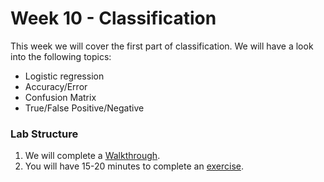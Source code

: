 # Week 10 - Classification

This week we will cover the first part of classification. We will have a look into the following topics:
* Logistic regression
* Accuracy/Error
* Confusion Matrix
* True/False Positive/Negative

### Lab Structure
1. We will complete a [Walkthrough](walkthrough/WalkthroughClassification1.ipynb).
2. You will have 15-20 minutes to complete an [exercise](exercices/exercise.ipynb).
